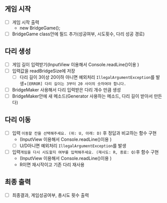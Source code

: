 ## 게임 시작
- [ ] 게임 시작 출력
  - new BridgeGame();
- [ ] BridgeGame class안에 필드 추가(성공여부, 시도횟수, 다리 성공 경로)

## 다리 생성
- [ ] 게임  길이 입력받기(InputView 이용해서 Console.readLine()이용 )
- [ ] 입력값을 readBridgeSize에 저장
  - [ ] 다리 길이 3이상 20이하 아니면 예외처리 `IllegalArgumentException`를 발생+`[ERROR] 다리 길이는 3부터 20 사이의 숫자여야 합니다.`
- [ ] BridgeMaker 사용해서 다리 입력받은 다리 개수 만큼 생성
- [ ] BridgeMaker안에 새 메소드(Generator 사용하는 메소드, 다리 길이 받아서 만든다)

## 다리 이동
- [ ] 입력 `이동할 칸을 선택해주세요. (위: U, 아래: D)` 후 정답과 비교하는 함수 구현
  - (InputView 이용해서 Console.readLine()이용 )
  - [ ] U/D아니면 예외처리 `IllegalArgumentException`를 발생
  
- [ ] 입력`게임을 다시 시도할지 여부를 입력해주세요. (재시도: R, 종료: Q)`후 함수 구현
  - (InputView 이용해서 Console.readLine()이용 )
  - R이면 재시작이고 기존 다리 재사용

## 최종 출력
-[ ] 최종결과, 게임성공여부, 총시도 횟수 출력